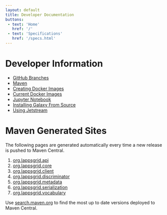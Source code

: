 ```yaml
---
layout: default
title: Developer Documentation
buttons:
 - text: 'Home'
   href: '/'
 - text: 'Specifications'
   href: '/specs.html'
---
```


# Developer Information

* [GitHub Branches](technical/github.html)
* [Maven](technical/Maven.html)
* [Creating Docker Images](technical/docker.html)
* [Current Docker Images](technical/containers.html)
* [Jupyter Notebook](technical/jupyter.html)
* [Installing Galaxy From Source](technical/galaxy.html)
* [Using Jetstream](technical/jetstream.html)

# Maven Generated Sites

The following pages are generated automatically every time a new release is pushed to Maven Central.

1. [org.lappsgrid.api](http://lapps.github.io/org.lappsgrid.api)
1. [org.lappsgrid.core](http://lapps.github.io/org.lappsgrid.core)
1. [org.lappsgrid.client](http://lapps.github.io/org.lappsgrid.client)
1. [org.lappsgrid.discriminator](http://lapps.github.io/org.lappsgrid.discriminator)
1. [org.lappsgrid.metadata](http://lapps.github.io/org.lappsgrid.metadata)
1. [org.lappsgrid.serialization](http://lapps.github.io/org.lappsgrid.serialization)
1. [org.lappsgrid.vocabulary](http://lapps.github.io/org.lappsgrid.vocabulary)

Use [search.maven.org](https://search.maven.org/#search|ga|1|lappsgrid) to find the most
up to date versions deployed to Maven Central.
